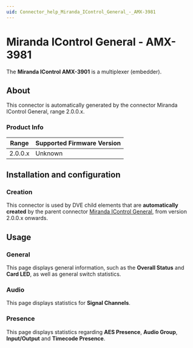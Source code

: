 ```yaml
---
uid: Connector_help_Miranda_IControl_General_-_AMX-3981
---
```


# Miranda IControl General - AMX-3981

The **Miranda IControl AMX-3901** is a multiplexer (embedder).

## About

This connector is automatically generated by the connector Miranda IControl General, range 2.0.0.x.

### Product Info

| Range | Supported Firmware Version |
|------------------|-----------------------------|
| 2.0.0.x          | Unknown                     |

## Installation and configuration

### Creation

This connector is used by DVE child elements that are **automatically created** by the parent connector [Miranda IControl General](xref:Connector_help_Miranda_IControl_General), from version 2.0.0.x onwards.

## Usage

### General

This page displays general information, such as the **Overall Status** and **Card LED**, as well as general switch statistics.

### Audio

This page displays statistics for **Signal Channels**.

### Presence

This page displays statistics regarding **AES Presence**, **Audio Group**, **Input/Output** and **Timecode Presence**.
